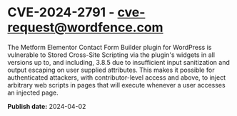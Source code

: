 # CVE-2024-2791 - cve-request@wordfence.com

The Metform Elementor Contact Form Builder plugin for WordPress is vulnerable to Stored Cross-Site Scripting via the plugin's widgets in all versions up to, and including, 3.8.5 due to insufficient input sanitization and output escaping on user supplied attributes. This makes it possible for authenticated attackers, with contributor-level access and above, to inject arbitrary web scripts in pages that will execute whenever a user accesses an injected page.

**Publish date:** 2024-04-02
